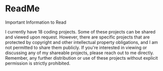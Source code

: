 # ReadMe
Important Information to Read

I currently have 18 coding projects. Some of these projects can be shared and viewed upon request. However, there are specific projects that are protected by copyright and other intellectual property obligations, and I am not permitted to share them publicly. If you're interested in viewing or discussing any of my shareable projects, please reach out to me directly. Remember, any further distribution or use of these projects without explicit permission is strictly prohibited.
